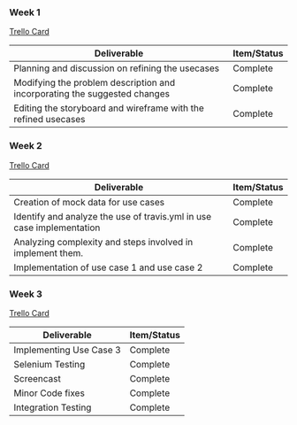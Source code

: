 ### Week 1

[Trello Card](https://trello.com/b/Kuv8u5vx)

| Deliverable   | Item/Status   
| ------------- | ------------  
| Planning and discussion on refining the usecases       | Complete   
| Modifying the problem description and incorporating the suggested changes        | Complete       
| Editing the storyboard and wireframe with the refined usecases| Complete  

### Week 2

[Trello Card](https://trello.com/b/yr0IEWDv)

| Deliverable   | Item/Status   
| ------------- | ------------  
| Creation of mock data for use cases       | Complete   
| Identify and analyze the use of travis.yml in use case implementation       | Complete       
| Analyzing complexity and steps involved in implement them.| Complete  
| Implementation of use case 1 and use case 2| Complete  

### Week 3

[Trello Card](https://trello.com/b/8vCi5qgD)

| Deliverable   | Item/Status   
| ------------- | ------------ 
| Implementing Use Case 3       | Complete   
| Selenium Testing        | Complete       
| Screencast| Complete
| Minor Code fixes| Complete
| Integration Testing| Complete

